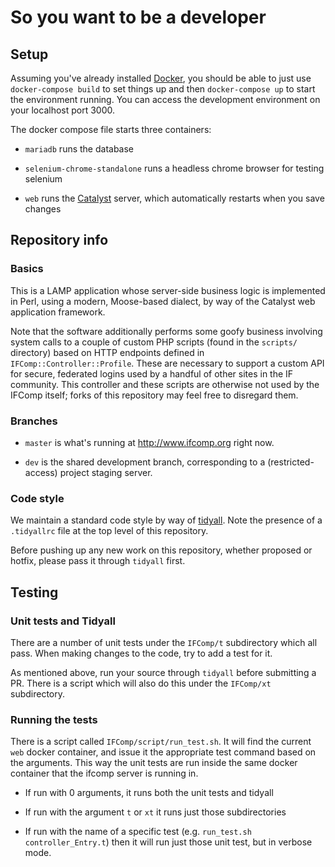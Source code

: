 So you want to be a developer
=============================

## Setup

Assuming you've already installed [Docker](https://www.docker.com/), you
should be able to just use `docker-compose build` to set things up and then
`docker-compose up` to start the environment running. You can access the
development environment on your localhost port 3000.

The docker compose file starts three containers:

 * `mariadb` runs the database

 * `selenium-chrome-standalone` runs a headless chrome browser for testing selenium

 * `web` runs the [Catalyst](http://www.catalystframework.org/) server, which automatically restarts when you save changes

## Repository info

### Basics

This is a LAMP application whose server-side business logic is implemented in Perl, using a modern, Moose-based dialect, by way of the Catalyst web application framework.

Note that the software additionally performs some goofy business involving system calls to a couple of custom PHP scripts (found in the `scripts/` directory) based on HTTP endpoints defined in `IFComp::Controller::Profile`. These are necessary to support a custom API for secure, federated logins used by a handful of other sites in the IF community. This controller and these scripts are otherwise not used by the IFComp itself; forks of this repository may feel free to disregard them.

### Branches

* `master` is what's running at http://www.ifcomp.org right now.

* `dev` is the shared development branch, corresponding to a (restricted-access) project staging server.

### Code style

We maintain a standard code style by way of [tidyall](https://metacpan.org/pod/distribution/Code-TidyAll/bin/tidyall). Note the presence of a `.tidyallrc` file at the top level of this repository.

Before pushing up any new work on this repository, whether proposed or hotfix, please pass it through `tidyall` first.

## Testing

### Unit tests and Tidyall

There are a number of unit tests under the `IFComp/t` subdirectory which all pass. When making changes to the code, try to add a test for it.

As mentioned above, run your source through `tidyall` before submitting a PR. There is a script which will also do this under the `IFComp/xt` subdirectory.

### Running the tests

There is a script called `IFComp/script/run_test.sh`. It will find the current `web` docker container, and issue it the appropriate test command based on the arguments. This way the unit tests are run inside the same docker container that the ifcomp server is running in.

* If run with 0 arguments, it runs both the unit tests and tidyall

* If run with the argument `t` or `xt` it runs just those subdirectories

* If run with the name of a specific test (e.g. `run_test.sh controller_Entry.t`) then it
will run just those unit test, but in verbose mode.

